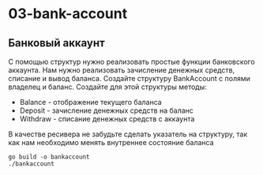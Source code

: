# 03-bank-account

## Банковый аккаунт

С помощью структур нужно реализовать простые функции банковского аккаунта. Нам нужно реализовать зачисление денежных 
средств, списание и вывод баланса. Создайте структуру BankAccount с полями владелец и баланс.
Создайте для этой структуры методы:
* Balance - отображение текущего баланса
* Deposit - зачисление денежных средств на баланс
* Withdraw - списание денежных средств с аккаунта

В качестве ресивера не забудьте сделать указатель на структуру, так как нам необходимо менять внутреннее состояние 
баланса

```shell
go build -o bankaccount
./bankaccount
```
